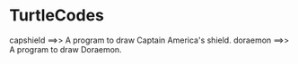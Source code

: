 # TurtleCodes
capshield ==>> A program to draw Captain America's shield.
doraemon ==>> A program to draw Doraemon.

